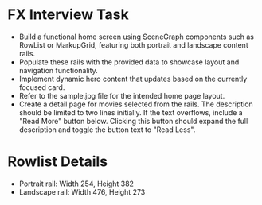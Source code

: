 
# FX Interview Task

- Build a functional home screen using SceneGraph components such as RowList or MarkupGrid, featuring both portrait and landscape content rails.
- Populate these rails with the provided data to showcase layout and navigation functionality.
- Implement dynamic hero content that updates based on the currently focused card.
- Refer to the sample.jpg file for the intended home page layout.
- Create a detail page for movies selected from the rails. The description should be limited to two lines initially. If the text overflows, include a "Read More" button below. Clicking this button should expand the full description and toggle the button text to "Read Less".

# Rowlist Details

- Portrait rail: Width 254, Height 382
- Landscape rail: Width 476, Height 273
